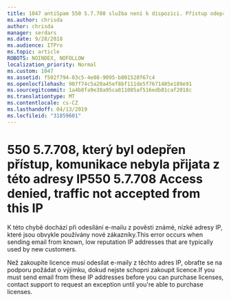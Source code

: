 ```yaml
---
title: 1047 antiSpam 550 5.7.708 služba není k dispozici. Přístup odepřen přenos nebyla přijata z této adresy IP
ms.author: chrisda
author: chrisda
manager: serdars
ms.date: 9/28/2018
ms.audience: ITPro
ms.topic: article
ROBOTS: NOINDEX, NOFOLLOW
localization_priority: Normal
ms.custom: 1047
ms.assetid: f502f794-03c5-4e08-9095-b801528f67c4
ms.openlocfilehash: 907f74c5a20a45ef8bf111de5f7671485e189e91
ms.sourcegitcommit: 1a4b8fa9e38a95ca811085af516edb81caf2018c
ms.translationtype: MT
ms.contentlocale: cs-CZ
ms.lasthandoff: 04/13/2019
ms.locfileid: "31859601"
---
```

# <a name="550-57708-access-denied-traffic-not-accepted-from-this-ip"></a><span data-ttu-id="cb085-103">550 5.7.708, který byl odepřen přístup, komunikace nebyla přijata z této adresy IP</span><span class="sxs-lookup"><span data-stu-id="cb085-103">550 5.7.708 Access denied, traffic not accepted from this IP</span></span>

<span data-ttu-id="cb085-104">K této chybě dochází při odesílání e-mailu z pověsti známé, nízké adresy IP, které jsou obvykle používány nové zákazníky.</span><span class="sxs-lookup"><span data-stu-id="cb085-104">This error occurs when sending email from known, low reputation IP addresses that are typically used by new customers.</span></span>

<span data-ttu-id="cb085-105">Než zakoupíte licence musí odesílat e-maily z těchto adres IP, obraťte se na podporu požádat o výjimku, dokud nejste schopni zakoupit licence.</span><span class="sxs-lookup"><span data-stu-id="cb085-105">If you must send email from these IP addresses before you can purchase licenses, contact support to request an exception until you're able to purchase licenses.</span></span>
